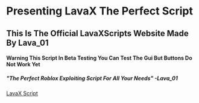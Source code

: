 # Presenting LavaX The Perfect Script
## This Is The Official LavaXScripts Website Made By Lava_01
#### Warning This Script In Beta Testing You Can Test The Gui But Buttons Do Not Work Yet
##### "The Perfect Roblox Exploiting Script For All Your Needs" -Lava_01
[LavaX Script](https://raw.githubusercontent.com/LavaXScripts/LavaXPrivate/main/LavaXPrivate)
